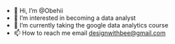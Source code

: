 - 👋 Hi, I’m @Obehii
- 👀 I’m interested in becoming a data analyst
- 🌱 I’m currently taking the google data analytics course
- 📫 How to reach me email designwithbee@gmail.com

<!---
Obehii/Obehii is a ✨ special ✨ repository because its `README.md` (this file) appears on your GitHub profile.
You can click the Preview link to take a look at your changes.
--->
